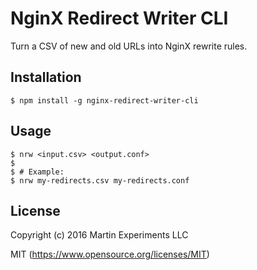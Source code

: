 # NginX Redirect Writer CLI

Turn a CSV of new and old URLs into NginX rewrite rules.

## Installation

```
$ npm install -g nginx-redirect-writer-cli
```

## Usage

```
$ nrw <input.csv> <output.conf>
$
$ # Example:
$ nrw my-redirects.csv my-redirects.conf
```

## License

Copyright (c) 2016 Martin Experiments LLC

MIT (https://www.opensource.org/licenses/MIT)
